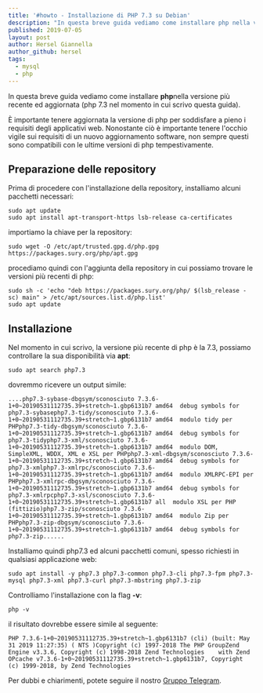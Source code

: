 ```yaml
---
title: '#howto - Installazione di PHP 7.3 su Debian'
description: "In questa breve guida vediamo come installare php nella versione più recente.."
published: 2019-07-05
layout: post
author: Hersel Giannella
author_github: hersel
tags:
  - mysql  
  - php
---
```

In questa breve guida vediamo come installare **php**nella versione più recente ed aggiornata (php 7.3 nel momento in cui scrivo questa guida).

È importante tenere aggiornata la versione di php per soddisfare a pieno i requisiti degli applicativi web. Nonostante ciò è importante tenere l'occhio vigile sui requisiti di un nuovo aggiornamento software, non sempre questi sono compatibili con le ultime versioni di php tempestivamente.

## Preparazione delle repository

Prima di procedere con l'installazione della repository, installiamo alcuni pacchetti necessari:

    sudo apt update 
    sudo apt install apt-transport-https lsb-release ca-certificates

importiamo la chiave per la repository:

    sudo wget -O /etc/apt/trusted.gpg.d/php.gpg https://packages.sury.org/php/apt.gpg

procediamo quindi con l'aggiunta della repository in cui possiamo trovare le versioni più recenti di php:

    sudo sh -c 'echo "deb https://packages.sury.org/php/ $(lsb_release -sc) main" > /etc/apt/sources.list.d/php.list'
    sudo apt update

## Installazione

Nel momento in cui scrivo, la versione più recente di php è la 7.3, possiamo controllare la sua disponibilità via **apt**:

    sudo apt search php7.3

dovremmo ricevere un output simile:

    ....php7.3-sybase-dbgsym/sconosciuto 7.3.6-1+0~20190531112735.39+stretch~1.gbp6131b7 amd64  debug symbols for php7.3-sybasephp7.3-tidy/sconosciuto 7.3.6-1+0~20190531112735.39+stretch~1.gbp6131b7 amd64  modulo tidy per PHPphp7.3-tidy-dbgsym/sconosciuto 7.3.6-1+0~20190531112735.39+stretch~1.gbp6131b7 amd64  debug symbols for php7.3-tidyphp7.3-xml/sconosciuto 7.3.6-1+0~20190531112735.39+stretch~1.gbp6131b7 amd64  modulo DOM, SimpleXML, WDDX, XML e XSL per PHPphp7.3-xml-dbgsym/sconosciuto 7.3.6-1+0~20190531112735.39+stretch~1.gbp6131b7 amd64  debug symbols for php7.3-xmlphp7.3-xmlrpc/sconosciuto 7.3.6-1+0~20190531112735.39+stretch~1.gbp6131b7 amd64  modulo XMLRPC-EPI per PHPphp7.3-xmlrpc-dbgsym/sconosciuto 7.3.6-1+0~20190531112735.39+stretch~1.gbp6131b7 amd64  debug symbols for php7.3-xmlrpcphp7.3-xsl/sconosciuto 7.3.6-1+0~20190531112735.39+stretch~1.gbp6131b7 all  modulo XSL per PHP (fittizio)php7.3-zip/sconosciuto 7.3.6-1+0~20190531112735.39+stretch~1.gbp6131b7 amd64  modulo Zip per PHPphp7.3-zip-dbgsym/sconosciuto 7.3.6-1+0~20190531112735.39+stretch~1.gbp6131b7 amd64  debug symbols for php7.3-zip......

Installiamo quindi php7.3 ed alcuni pacchetti comuni, spesso richiesti in qualsiasi applicazione web:

    sudo apt install -y php7.3 php7.3-common php7.3-cli php7.3-fpm php7.3-mysql php7.3-xml php7.3-curl php7.3-mbstring php7.3-zip

Controlliamo l'installazione con la flag **-v**:

    php -v

il risultato dovrebbe essere simile al seguente:

    PHP 7.3.6-1+0~20190531112735.39+stretch~1.gbp6131b7 (cli) (built: May 31 2019 11:27:35) ( NTS )Copyright (c) 1997-2018 The PHP GroupZend Engine v3.3.6, Copyright (c) 1998-2018 Zend Technologies    with Zend OPcache v7.3.6-1+0~20190531112735.39+stretch~1.gbp6131b7, Copyright (c) 1999-2018, by Zend Technologies

Per dubbi e chiarimenti, potete seguire il nostro [Gruppo Telegram](https://t.me/gentedilinux).